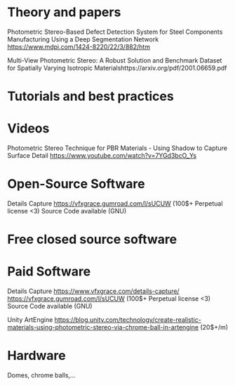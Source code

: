 # Theory and papers


Photometric Stereo-Based Defect Detection System for Steel Components Manufacturing Using a Deep Segmentation Network https://www.mdpi.com/1424-8220/22/3/882/htm

Multi-View Photometric Stereo: A Robust Solution and Benchmark Dataset for Spatially Varying Isotropic Materialshttps://arxiv.org/pdf/2001.06659.pdf

# Tutorials and best practices


# Videos

Photometric Stereo Technique for PBR Materials - Using Shadow to Capture Surface Detail https://www.youtube.com/watch?v=7YGd3bcO_Ys




# Open-Source Software

Details Capture https://vfxgrace.gumroad.com/l/sUCUW (100$+ Perpetual license <3) Source Code available (GNU)




# Free closed source software




# Paid Software


Details Capture https://www.vfxgrace.com/details-capture/ https://vfxgrace.gumroad.com/l/sUCUW (100$+ Perpetual license <3) Source Code available (GNU)

Unity ArtEngine https://blog.unity.com/technology/create-realistic-materials-using-photometric-stereo-via-chrome-ball-in-artengine (20$+/m)

# Hardware

Domes, chrome balls,...
